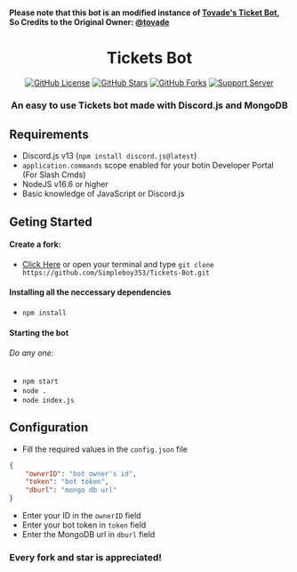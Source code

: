#### Please note that this bot is an modified instance of [Tovade's Ticket Bot](https://github.com/tovade/Ticket-Bot), So Credits to the Original Owner: [@tovade](https://github.com/tovade)

<h1 align="center"> Tickets Bot  </h1>
<p align="center">
<a href="https://github.com/Simpleboy353/Tickets-Bot/blob/main/LICENSE.md"><img alt="GitHub License" src="https://img.shields.io/github/license/Simpleboy353/Tickets-Bot?style=for-the-badge"></a>
<a href="https://github.com/Simpleboy353/stargazers"><img alt="GitHub Stars" src="https://img.shields.io/github/stars/Simpleboy353/Tickets-Bot?style=for-the-badge"></a> 
<a href="https://github.com/Simpleboy353/Tickets-Bot/network"><img alt="GitHub Forks" src="https://img.shields.io/github/forks/Simpleboy353/Tickets-Bot?style=for-the-badge"></a>
<a href="https://infinitybot.tk/support"><img alt="Support Server" src="https://img.shields.io/badge/Discord-7289DA?style=for-the-badge&logo=discord&logoColor=white"></a>
</p>
<h3 align="center">An easy to use Tickets bot made with Discord.js and MongoDB</h3>

## Requirements
- Discord.js v13 (`npm install discord.js@latest`)
- `application.commands` scope enabled for your botin Developer Portal (For Slash Cmds)
- NodeJS v16.6 or higher
- Basic knowledge of JavaScript or Discord.js

## Geting Started
#### Create a fork:
- [Click Here](https://github.com/Simpleboy353/Tickets-Bot) or open your terminal and type `git clone https://github.com/Simpleboy353/Tickets-Bot.git`

#### Installing all the neccessary dependencies
- `npm install`

#### Starting the bot
###### Do any one:
- `npm start`
- `node .`
- `node index.js`

## Configuration
- Fill the required values in the `config.json` file
```json
{
    "ownerID": "bot owner's id",
    "token": "bot token",
    "dburl": "mongo db url"
}
```
- Enter your ID in the `ownerID` field
- Enter your bot token in `token` field
- Enter the MongoDB url in `dburl` field

### Every fork and star is appreciated!
